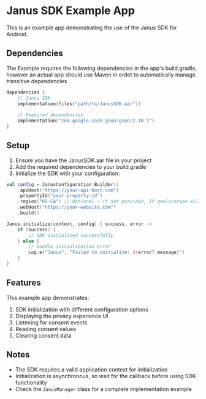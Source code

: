 # Janus SDK Example App

This is an example app demonstrating the use of the Janus SDK for Android.

## Dependencies

The Example requires the following dependencies in the app's build.gradle, however an actual app should use Maven in ordet to automatically manage transitive dependencies

```kotlin
dependencies {
    // Janus SDK
    implementation(files("path/to/JanusSDK.aar"))
    
    // Required dependencies
    implementation("com.google.code.gson:gson:2.10.1")
}
```

## Setup

1. Ensure you have the JanusSDK.aar file in your project
2. Add the required dependencies to your build.gradle
3. Initialize the SDK with your configuration:

```kotlin
val config = JanusConfiguration.Builder()
    .apiHost("https://your-api-host.com")
    .propertyId("your-property-id")
    .region("US-CA") // Optional - if not provided, IP geolocation will be used
    .webHost("https://your-website.com")
    .build()

Janus.initialize(context, config) { success, error ->
    if (success) {
        // SDK initialized successfully
    } else {
        // Handle initialization error
        Log.e("Janus", "Failed to initialize: ${error?.message}")
    }
}
```

## Features

This example app demonstrates:

1. SDK initialization with different configuration options
2. Displaying the privacy experience UI
3. Listening for consent events
4. Reading consent values
5. Clearing consent data

## Notes

- The SDK requires a valid application context for initialization
- Initialization is asynchronous, so wait for the callback before using SDK functionality
- Check the `JanusManager` class for a complete implementation example 